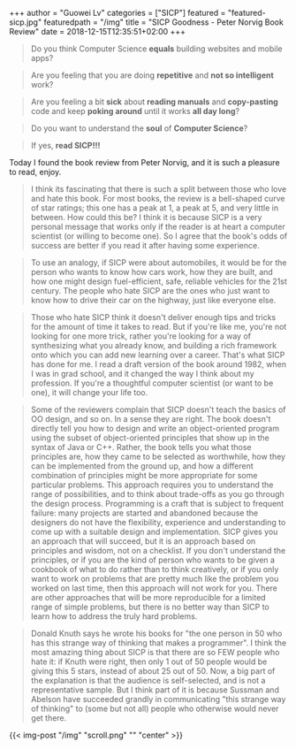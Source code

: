 +++
author = "Guowei Lv"
categories = ["SICP"]
featured = "featured-sicp.jpg"
featuredpath = "/img"
title = "SICP Goodness - Peter Norvig Book Review"
date = 2018-12-15T12:35:51+02:00
+++

>Do you think Computer Science **equals** building websites and mobile apps? 

>Are you feeling that you are doing **repetitive** and **not so intelligent** work?

>Are you feeling a bit **sick** about **reading manuals** and **copy-pasting** code and keep **poking around** until it works **all day long**? 

>Do you want to understand the **soul** of **Computer Science**?

>If yes, **read SICP!!!**

Today I found the book review from Peter Norvig, and it is such a pleasure to read, enjoy.


>I think its fascinating that there is such a split between those who love and hate this book. For most books, the review is a bell-shaped curve of star ratings; this one has a peak at 1, a peak at 5, and very little in between. How could this be? I think it is because SICP is a very personal message that works only if the reader is at heart a computer scientist (or willing to become one). So I agree that the book's odds of success are better if you read it after having some experience.

>To use an analogy, if SICP were about automobiles, it would be for the person who wants to know how cars work, how they are built, and how one might design fuel-efficient, safe, reliable vehicles for the 21st century. The people who hate SICP are the ones who just want to know how to drive their car on the highway, just like everyone else.

>Those who hate SICP think it doesn't deliver enough tips and tricks for the amount of time it takes to read. But if you're like me, you're not looking for one more trick, rather you're looking for a way of synthesizing what you already know, and building a rich framework onto which you can add new learning over a career. That's what SICP has done for me. I read a draft version of the book around 1982, when I was in grad school, and it changed the way I think about my profession. If you're a thoughtful computer scientist (or want to be one), it will change your life too.

>Some of the reviewers complain that SICP doesn't teach the basics of OO design, and so on. In a sense they are right. The book doesn't directly tell you how to design and write an object-oriented program using the subset of object-oriented principles that show up in the syntax of Java or C++. Rather, the book tells you what those principles are, how they came to be selected as worthwhile, how they can be implemented from the ground up, and how a different combination of principles might be more appropriate for some particular problems. This approach requires you to understand the range of possibilities, and to think about trade-offs as you go through the design process. Programming is a craft that is subject to frequent failure: many projects are started and abandoned because the designers do not have the flexibility, experience and understanding to come up with a suitable design and implementation. SICP gives you an approach that will succeed, but it is an approach based on principles and wisdom, not on a checklist. If you don't understand the principles, or if you are the kind of person who wants to be given a cookbook of what to do rather than to think creatively, or if you only want to work on problems that are pretty much like the problem you worked on last time, then this approach will not work for you. There are other approaches that will be more reproducible for a limited range of simple problems, but there is no better way than SICP to learn how to address the truly hard problems.

>Donald Knuth says he wrote his books for "the one person in 50 who has this strange way of thinking that makes a programmer". I think the most amazing thing about SICP is that there are so FEW people who hate it: if Knuth were right, then only 1 out of 50 people would be giving this 5 stars, instead of about 25 out of 50. Now, a big part of the explanation is that the audience is self-selected, and is not a representative sample. But I think part of it is because Sussman and Abelson have succeeded grandly in communicating "this strange way of thinking" to (some but not all) people who otherwise would never get there.

{{< img-post "/img" "scroll.png" "" "center" >}}

